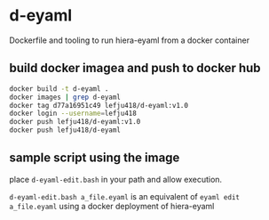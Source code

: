 # d-eyaml

Dockerfile and tooling to run hiera-eyaml from a docker container

## build docker imagea and push to docker hub

```bash
docker build -t d-eyaml .
docker images | grep d-eyaml
docker tag d77a16951c49 lefju418/d-eyaml:v1.0
docker login --username=lefju418
docker push lefju418/d-eyaml:v1.0
docker push lefju418/d-eyaml
```

## sample script using the image

place `d-eyaml-edit.bash` in your path and allow execution.

`d-eyaml-edit.bash a_file.eyaml` is an equivalent of `eyaml edit a_file.eyaml` using a docker deployment of hiera-eyaml
